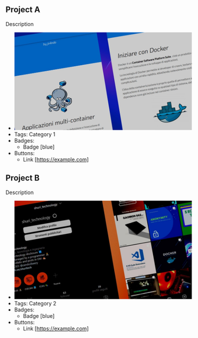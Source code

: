 ## Project A
Description
- ![600x200](../assets/work.jpeg)
- Tags: Category 1
- Badges:
  - Badge [blue]
- Buttons:
  - Link [https://example.com]

## Project B
Description
- ![600x200](../assets/work2.jpeg)
- Tags: Category 2
- Badges:
  - Badge [blue]
- Buttons:
  - Link [https://example.com]
